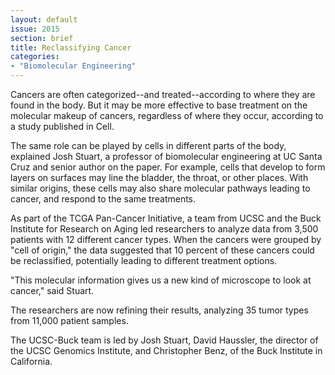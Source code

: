 ```yaml
---
layout: default
issue: 2015
section: brief
title: Reclassifying Cancer
categories:
- "Biomolecular Engineering"
---
```


Cancers are often categorized--and treated--according to where they are found in the body. But it may be more effective to base treatment on the molecular makeup of cancers, regardless of where they occur, according to a study published in Cell.

The same role can be played by cells in different parts of the body, explained Josh Stuart, a professor of biomolecular engineering at UC Santa Cruz and senior author on the paper. For example, cells that develop to form layers on surfaces may line the bladder, the throat, or other places. With similar origins, these cells may also share molecular pathways leading to cancer, and respond to the same treatments.

As part of the TCGA Pan-Cancer Initiative, a team from UCSC and the Buck Institute for Research on Aging led researchers to analyze data from 3,500 patients with 12 different cancer types. When the cancers were grouped by "cell of origin," the data suggested that 10 percent of these cancers could be reclassified, potentially leading to different treatment options.

"This molecular information gives us a new kind of microscope to look at cancer," said Stuart.

The researchers are now refining their results, analyzing 35 tumor types from 11,000 patient samples.

The UCSC-Buck team is led by Josh Stuart, David Haussler, the director of the UCSC Genomics Institute, and Christopher Benz, of the Buck Institute in California.